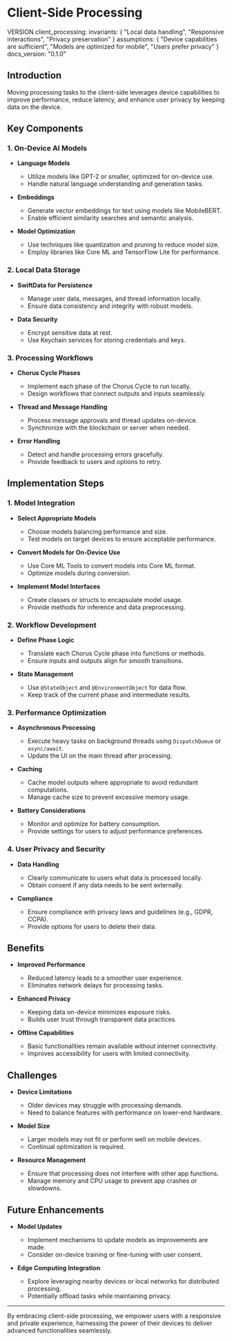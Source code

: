 # Client-Side Processing

VERSION client_processing:
invariants: {
"Local data handling",
"Responsive interactions",
"Privacy preservation"
}
assumptions: {
"Device capabilities are sufficient",
"Models are optimized for mobile",
"Users prefer privacy"
}
docs_version: "0.1.0"

## Introduction

Moving processing tasks to the client-side leverages device capabilities to improve performance, reduce latency, and enhance user privacy by keeping data on the device.

## Key Components

### 1. On-Device AI Models

- **Language Models**

  - Utilize models like GPT-2 or smaller, optimized for on-device use.
  - Handle natural language understanding and generation tasks.

- **Embeddings**

  - Generate vector embeddings for text using models like MobileBERT.
  - Enable efficient similarity searches and semantic analysis.

- **Model Optimization**
  - Use techniques like quantization and pruning to reduce model size.
  - Employ libraries like Core ML and TensorFlow Lite for performance.

### 2. Local Data Storage

- **SwiftData for Persistence**

  - Manage user data, messages, and thread information locally.
  - Ensure data consistency and integrity with robust models.

- **Data Security**
  - Encrypt sensitive data at rest.
  - Use Keychain services for storing credentials and keys.

### 3. Processing Workflows

- **Chorus Cycle Phases**

  - Implement each phase of the Chorus Cycle to run locally.
  - Design workflows that connect outputs and inputs seamlessly.

- **Thread and Message Handling**

  - Process message approvals and thread updates on-device.
  - Synchronize with the blockchain or server when needed.

- **Error Handling**
  - Detect and handle processing errors gracefully.
  - Provide feedback to users and options to retry.

## Implementation Steps

### 1. Model Integration

- **Select Appropriate Models**

  - Choose models balancing performance and size.
  - Test models on target devices to ensure acceptable performance.

- **Convert Models for On-Device Use**

  - Use Core ML Tools to convert models into Core ML format.
  - Optimize models during conversion.

- **Implement Model Interfaces**
  - Create classes or structs to encapsulate model usage.
  - Provide methods for inference and data preprocessing.

### 2. Workflow Development

- **Define Phase Logic**

  - Translate each Chorus Cycle phase into functions or methods.
  - Ensure inputs and outputs align for smooth transitions.

- **State Management**
  - Use `@StateObject` and `@EnvironmentObject` for data flow.
  - Keep track of the current phase and intermediate results.

### 3. Performance Optimization

- **Asynchronous Processing**

  - Execute heavy tasks on background threads using `DispatchQueue` or `async/await`.
  - Update the UI on the main thread after processing.

- **Caching**

  - Cache model outputs where appropriate to avoid redundant computations.
  - Manage cache size to prevent excessive memory usage.

- **Battery Considerations**
  - Monitor and optimize for battery consumption.
  - Provide settings for users to adjust performance preferences.

### 4. User Privacy and Security

- **Data Handling**

  - Clearly communicate to users what data is processed locally.
  - Obtain consent if any data needs to be sent externally.

- **Compliance**
  - Ensure compliance with privacy laws and guidelines (e.g., GDPR, CCPA).
  - Provide options for users to delete their data.

## Benefits

- **Improved Performance**

  - Reduced latency leads to a smoother user experience.
  - Eliminates network delays for processing tasks.

- **Enhanced Privacy**

  - Keeping data on-device minimizes exposure risks.
  - Builds user trust through transparent data practices.

- **Offline Capabilities**
  - Basic functionalities remain available without internet connectivity.
  - Improves accessibility for users with limited connectivity.

## Challenges

- **Device Limitations**

  - Older devices may struggle with processing demands.
  - Need to balance features with performance on lower-end hardware.

- **Model Size**

  - Larger models may not fit or perform well on mobile devices.
  - Continual optimization is required.

- **Resource Management**
  - Ensure that processing does not interfere with other app functions.
  - Manage memory and CPU usage to prevent app crashes or slowdowns.

## Future Enhancements

- **Model Updates**

  - Implement mechanisms to update models as improvements are made.
  - Consider on-device training or fine-tuning with user consent.

- **Edge Computing Integration**
  - Explore leveraging nearby devices or local networks for distributed processing.
  - Potentially offload tasks while maintaining privacy.

---

By embracing client-side processing, we empower users with a responsive and private experience, harnessing the power of their devices to deliver advanced functionalities seamlessly.
